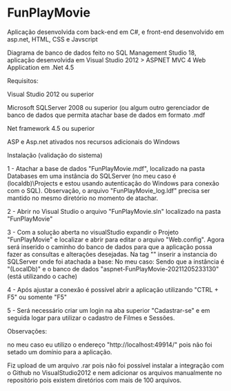 # FunPlayMovie
Aplicação desenvolvida com back-end em C#, e front-end desenvolvido em asp.net, HTML, CSS e Javscript

Diagrama de banco de dados feito no SQL Management Studio 18, aplicação desenvolvida em Visual Studio 2012 > ASPNET MVC 4 Web Application em .Net 4.5

Requisitos:

Visual Studio 2012 ou superior

Microsoft SQLServer 2008 ou superior (ou algum outro gerenciador de banco de dados que permita atachar base de dados em formato .mdf

Net framework 4.5 ou superior

ASP e Asp.net ativados nos recursos adicionais do Windows

Instalação (validação do sistema)

1 - Atachar a base de dados "FunPlayMovie.mdf", localizado na pasta Databases em uma instância do SQLServer (no meu caso é (localdb)\Projects e estou usando autenticação do Windows para conexão com o SQL). Observação, o arquivo "FunPlayMovie_log.ldf" precisa ser mantido no mesmo diretório no momento de atachar. 

2 - Abrir no Visual Studio o arquivo "FunPlayMovie.sln" localizado na pasta "FunPlayMovie"

3 - Com a solução aberta no visualStudio expandir o Projeto "FunPlayMovie" e localizar e abrir para editar o arquivo "Web.config". Agora será inserido o caminho do banco de dados para que a aplicação possa fazer as consultas e alterações desejadas.
Na tag "<connectionString>" inserir a instancia do SQLServer onde foi atachada a base:
<connectionString><add name="DefaultConnection" connectionString="data source=Caminho Sua Instância; initial catalog=Nome do banco de dados;Integrated Security=True" providerName="System.Data.SqlClient" /></connectionString>
No meu caso: <add name="DefaultConnection" connectionString="Data Source=(LocalDb)\v11.0;Initial Catalog=aspnet-FunPlayMovie-20211205233130;Integrated Security=SSPI;AttachDBFilename=|DataDirectory|\aspnet-FunPlayMovie-20211205233130.mdf" providerName="System.Data.SqlClient" />
Sendo que a instância é "(LocalDb)\" e o banco de dados "aspnet-FunPlayMovie-20211205233130" (está utilizando o cache)
  
4 - Após ajustar a conexão é possível abrir a aplicação utilizando "CTRL + F5" ou somente "F5"
  
5 - Será necessário criar um login na aba superior "Cadastrar-se" e em seguida logar para utilizar o cadastro de Filmes e Sessões.
  
Observações: 
  
no meu caso eu utilizo o endereço "http://localhost:49914/" pois não foi setado um domínio para a aplicação.  
  
Fiz upload de um arquivo .rar pois não foi possível instalar a integração com o Github no VisualStudio2012 e nem adicionar os arquivos manualmente no repositório pois existem diretórios com mais de 100 arquivos.  

  
  
  
